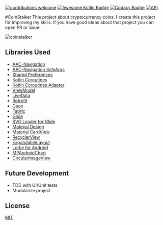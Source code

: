[![contributions welcome](https://img.shields.io/badge/contributions-welcome-brightgreen.svg?style=flat)](https://github.com/furkanaskin/CoinStalker/issues)
[![Awesome Kotlin Badge](https://kotlin.link/awesome-kotlin.svg)](https://github.com/KotlinBy/awesome-kotlin)
[![Codacy Badge](https://api.codacy.com/project/badge/Grade/c16264cd5a0b4474a0768002b2c2e070)](https://www.codacy.com/app/furkanaskin/CoinStalker?utm_source=github.com&amp;utm_medium=referral&amp;utm_content=furkanaskin/CoinStalker&amp;utm_campaign=Badge_Grade)
[![API](https://img.shields.io/badge/API-19%2B-brightgreen.svg?style=flat)](https://android-arsenal.com/api?level=19)


#CoinStalker
This project about cryptocurrency coins. I create this project for improving my skills. If you have good ideas about that project you can open PR or issue!

![coinstalker](https://user-images.githubusercontent.com/22769589/50541103-6ac52c80-0baf-11e9-821e-6f57f15d4862.png)
## Libraries Used
  
 -  [AAC-Navigation](https://developer.android.com/topic/libraries/architecture/navigation/)
 -  [AAC-Navigation SafeArgs](https://developer.android.com/topic/libraries/architecture/navigation/navigation-pass-data) 
 -  [Shared Preferences](https://developer.android.com/training/data-storage/shared-preferences)
 -  [Kotlin Coroutines](https://github.com/Kotlin/kotlinx.coroutines)
 -  [Kotlin Coroutines Adapter](https://github.com/JakeWharton/retrofit2-kotlin-coroutines-adapter)
 -  [ViewModel](https://developer.android.com/topic/libraries/architecture/viewmodel)
 -  [LiveData](https://developer.android.com/topic/libraries/architecture/livedata)
 -  [Retrofit](https://square.github.io/retrofit/)
 -  [Gson](https://github.com/google/gson)
 -  [Fabric](https://fabric.io/kits/android/crashlytics)
 -  [Glide](https://github.com/bumptech/glide)
 -  [SVG Loader for Glide](https://github.com/2coffees1team/GlideToVectorYou)
 -  [Material Design](https://material.io/develop/android/docs/getting-started/)
 -  [Material CardView](https://material.io/develop/android/components/material-card-view/)
 -  [RecyclerView](https://developer.android.com/guide/topics/ui/layout/recyclerview)
 -  [ExpandableLayout](https://github.com/AAkira/ExpandableLayout)
 -  [Lottie for Android](https://github.com/airbnb/lottie-android)
 -  [MPAndroidChart](https://github.com/PhilJay/MPAndroidChart)
 -  [CircularImageView](https://github.com/lopspower/CircularImageView)
 
## Future Development

 - TDD with UI/Unit tests
 - Modularize project
## License

[MIT](https://github.com/furkanaskin/CoinStalker/blob/master/LICENSE)
